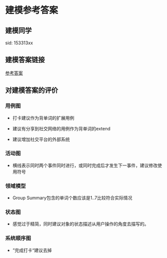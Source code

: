 # 建模参考答案

## 建模同学
sid: 153313xx

## 建模答案链接
[参考答案](https://blog.csdn.net/shujh_sysu/article/details/80300925)

## 对建模答案的评价

### 用例图
* 打卡建议作为背单词的扩展用例

* 建议有分享到社交网络的用例作为背单词的extend

* 建议增加社交平台的外部系统

### 活动图
* 横线表示同时两个事件同时进行，或同时完成后才发生下一事件，建议修改使用符号

### 领域模型
* Group Summary包含的单词个数应该是1..7比较符合实际情况


### 状态图
* 感觉过于精简，同时建议对象的状态描述从用户操作的角度去描写的。

### 系统顺序图
* ”完成打卡“建议去掉